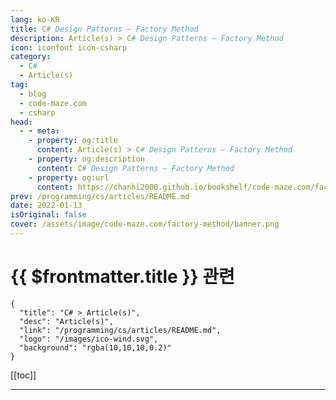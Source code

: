 ```yaml
---
lang: ko-KR
title: C# Design Patterns – Factory Method
description: Article(s) > C# Design Patterns – Factory Method
icon: iconfont icon-csharp
category: 
  - C#
  - Article(s)
tag: 
  - blog
  - code-maze.com
  - csharp
head:  
  - - meta:
    - property: og:title
      content: Article(s) > C# Design Patterns – Factory Method
    - property: og:description
      content: C# Design Patterns – Factory Method
    - property: og:url
      content: https://chanhi2000.github.io/bookshelf/code-maze.com/factory-method.html
prev: /programming/cs/articles/README.md
date: 2022-01-13
isOriginal: false
cover: /assets/image/code-maze.com/factory-method/banner.png
---
```


# {{ $frontmatter.title }} 관련

```component VPCard
{
  "title": "C# > Article(s)",
  "desc": "Article(s)",
  "link": "/programming/cs/articles/README.md",
  "logo": "/images/ico-wind.svg",
  "background": "rgba(10,10,10,0.2)"
}
```

[[toc]]

---

<SiteInfo
  name="C# Design Patterns – Factory Method"
  desc="We are going to learn about Factory method design pattern, how to implement it into the application and how to use Factory Method refactoring technique."
  url="https://code-maze.com/factory-method/"
  logo="/assets/image/code-maze.com/favicon.png"
  preview="/assets/image/factory-method/banner.png"/>

<!-- TODO: 작성 -->
